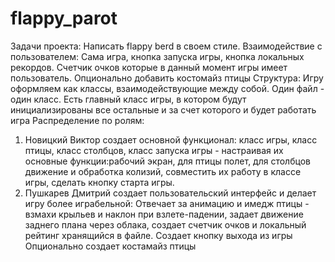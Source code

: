 # flappy_parot
Задачи проекта: Написать flappy berd в своем стиле.
Взаимодействие с пользователем: Сама игра, кнопка запуска игры, кнопка локальных рекордов. Счетчик очков которые в данный момент игры имеет пользователь. Опционально добавить костомайз птицы
Структура: Игру оформляем как классы, взаимодействующие между собой. Один файл - один класс. Есть главный класс игры, в котором будут инициализированы все остальные и за счет которого и будет работать игра
Распределение по ролям:
1) Новицкий Виктор создает основной функционал: класс игры, класс птицы, класс столбцов, класс запуска игры - настраивая их основные функции:рабочий экран, для птицы полет, для столбцов движение и обработка колизий, совместить их работу в классе игры, сделать кнопку старта игры.
2) Пушкарев Дмитрий создает пользовательский интерфейс и делает игру более играбельной: Отвечает за анимацию и имедж птицы - взмахи крыльев и наклон при взлете-падении, задает движение заднего плана через облака, создает счетчик очков и локальный рейтинг хранящийся в файле. Создает кнопку выхода из игры Опционально создает костамайз птицы
